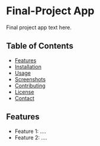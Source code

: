 
# Final-Project App

Final project app text here.

## Table of Contents

- [Features](#Features)
- [Installation](#Installation)
- [Usage](#Usage)
- [Screenshots](#Screenshots)
- [Contributing](#Contributing)
- [License](#License)
- [Contact](#Contact)

## Features
- Feature 1: ....
- Feature 2: ....







